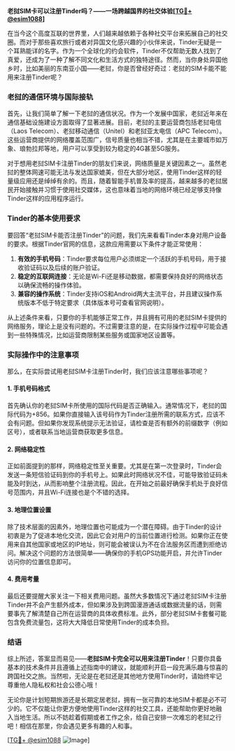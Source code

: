 **老挝SIM卡可以注册Tinder吗？——一场跨越国界的社交体验[[TG💪+ @esim1088](https://t.me/s/esim1088)]**

在当今这个高度互联的世界里，人们越来越依赖于各种社交平台来拓展自己的社交圈。而对于那些喜欢旅行或者对异国文化感兴趣的小伙伴来说，Tinder无疑是一个耳熟能详的名字。作为一个全球化的约会软件，Tinder不仅帮助无数人找到了真爱，还成为了一种了解不同文化和生活方式的独特途径。然而，当你身处异国他乡时，比如美丽的东南亚小国——老挝，你是否曾经好奇过：老挝的SIM卡能不能用来注册Tinder呢？

### 老挝的通信环境与国际接轨

首先，让我们简单了解一下老挝的通信状况。作为一个发展中国家，老挝近年来在通信基础设施建设方面取得了显著进展。目前，老挝的主要运营商包括老挝电信（Laos Telecom）、老挝移动通信（Unitel）和老挝亚太电信（APC Telecom）。这些运营商提供的网络覆盖范围广，信号质量也相当不错，尤其是在主要城市如万象、琅勃拉邦等地，用户可以享受到较为稳定的4G甚至5G服务。

对于想用老挝SIM卡注册Tinder的朋友们来说，网络质量是关键因素之一。虽然老挝的整体网速可能无法与发达国家媲美，但在大部分地区，使用Tinder这样的轻量级应用还是绰绰有余的。而且，随着智能手机普及率的提高，越来越多的老挝居民开始接触并习惯于使用社交媒体，这也意味着当地的网络环境已经足够支持像Tinder这样的应用程序运行。

### Tinder的基本使用要求

要回答“老挝SIM卡能否注册Tinder”的问题，我们先来看看Tinder本身对用户设备的要求。根据Tinder官网的信息，这款应用需要以下条件才能正常使用：

1. **有效的手机号码**：Tinder要求每位用户必须绑定一个活跃的手机号码，用于接收验证码以及后续的账户验证。
2. **稳定的互联网连接**：无论是Wi-Fi还是移动数据，都需要保持良好的网络状态以确保流畅的操作体验。
3. **兼容的操作系统**：Tinder支持iOS和Android两大主流平台，并且建议操作系统版本不低于特定要求（具体版本号可查看官网说明）。

从上述条件来看，只要你的手机能够正常工作，并且拥有可用的老挝SIM卡提供的网络服务，理论上是没有问题的。不过需要注意的是，在实际操作过程中可能会遇到一些特殊情况，比如运营商限制某些服务或国家地区设置等。

### 实际操作中的注意事项

那么，在实际尝试用老挝SIM卡注册Tinder时，我们应该注意哪些事项呢？

#### 1. 手机号码格式
首先确认你的老挝SIM卡所使用的国际代码是否正确输入。通常情况下，老挝的国际代码为+856。如果你直接输入该号码作为Tinder注册所需的联系方式，应该不会有问题。但如果你发现系统提示无法验证，请检查是否有额外的前缀数字（例如区号），或者联系当地运营商获取更多信息。

#### 2. 网络稳定性
正如前面提到的那样，网络稳定性至关重要。尤其是在第一次登录时，Tinder会发送一条短信验证码到你的手机号上。如果此时网络状况不佳，可能导致验证码未能及时到达，从而影响整个注册流程。因此，在开始之前最好确保手机处于良好信号范围内，并且Wi-Fi连接也是个不错的选择。

#### 3. 地理位置设置
除了技术层面的因素外，地理位置也可能成为一个潜在障碍。由于Tinder的设计初衷是为了促进本地化交流，因此它会对用户的当前位置进行检测。如果你正在使用来自其他国家或地区的IP地址，则可能会被误认为不在合法服务区而遭到拒绝访问。解决这个问题的方法很简单——确保你的手机GPS功能开启，并允许Tinder访问你的位置信息即可。

#### 4. 费用考量
最后还要提醒大家关注一下相关费用问题。虽然大多数情况下通过老挝SIM卡注册Tinder并不会产生额外成本，但如果涉及到跨国漫游通话或数据流量的话，则需要事先了解清楚自己所在运营商的具体收费标准。此外，部分老挝SIM卡套餐可能包含免费流量包，这将大大降低日常使用Tinder的成本负担。

### 结语

综上所述，答案显而易见——**老挝SIM卡完全可以用来注册Tinder**！只要你具备基本的技术条件并且遵循上述指南中的建议，就能顺利开启一段充满乐趣与惊喜的跨国社交之旅。当然啦，无论是在老挝还是其他地方使用Tinder时，请始终牢记尊重他人隐私权和社会公德心哦！

无论你是计划短期旅游还是长期定居老挝，拥有一张可靠的本地SIM卡都是必不可少的。它不仅能让你更方便地使用Tinder这样的社交工具，还能帮助你更好地融入当地生活。所以不妨趁着假期或者工作之余，给自己安排一次难忘的老挝之行吧！相信在那里，你会遇见更多有趣的人和事。

[[TG💪+ @esim1088](https://t.me/s/esim1088) ![Image](https://i.postimg.cc/4NQfJmqS/Snipaste-2025-05-13-00-14-12.png)]